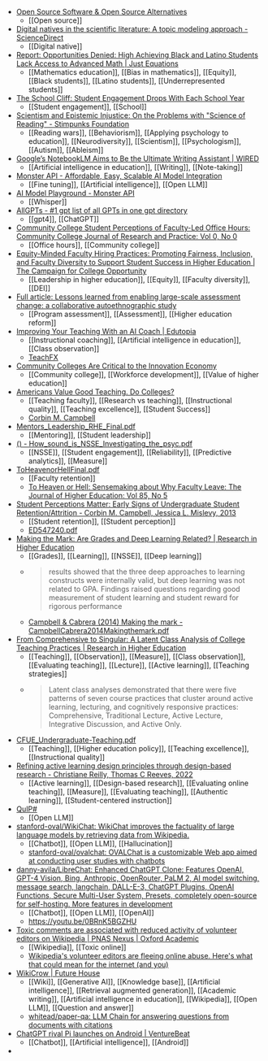 - [Open Source Software & Open Source Alternatives](https://osssoftware.org/)
	- [[Open source]]
- [Digital natives in the scientific literature: A topic modeling approach - ScienceDirect](https://www.sciencedirect.com/science/article/pii/S0747563223004272)
	- [[Digital native]]
- [Report: Opportunities Denied: High Achieving Black and Latino Students Lack Access to Advanced Math | Just Equations](https://justequations.org/resource/opportunities-denied)
	- [[Mathematics education]], [[Bias in mathematics]], [[Equity]], [[Black students]], [[Latino students]], [[Underrepresented students]]
- [The School Cliff: Student Engagement Drops With Each School Year](https://news.gallup.com/opinion/gallup/170525/school-cliff-student-engagement-drops-school-year.aspx)
	- [[Student engagement]], [[School]]
- [Scientism and Epistemic Injustice: On the Problems with "Science of Reading" - Stimpunks Foundation](https://stimpunks.org/2023/11/22/on-the-problems-with-science-of-reading/)
	- [[Reading wars]], [[Behaviorism]], [[Applying psychology to education]], [[Neurodiversity]], [[Scientism]], [[Psychologism]], [[Autism]], [[Ableism]]
- [Google’s NotebookLM Aims to Be the Ultimate Writing Assistant | WIRED](https://www.wired.com/story/googles-notebooklm-ai-ultimate-writing-assistant/)
	- [[Artificial intelligence in education]], [[Writing]], [[Note-taking]]
- [Monster API - Affordable, Easy, Scalable AI Model Integration](https://monsterapi.ai/?)
	- [[Fine tuning]], [[Artificial intelligence]], [[Open LLM]]
- [AI Model Playground - Monster API](https://monsterapi.ai/playground/speech2text?)
	- [[Whisper]]
- [AllGPTs - #1 gpt list of all GPTs in one gpt directory](https://allgpts.co/)
	- [[gpt4]], [[ChatGPT]]
- [Community College Student Perceptions of Faculty-Led Office Hours: Community College Journal of Research and Practice: Vol 0, No 0](https://www.tandfonline.com/doi/abs/10.1080/10668926.2023.2292095)
	- [[Office hours]], [[Community college]]
- [Equity-Minded Faculty Hiring Practices: Promoting Fairness, Inclusion, and Faculty Diversity to Support Student Success in Higher Education | The Campaign for College Opportunity](https://collegecampaign.org/publication/equity-minded-faculty-hiring-practices-promoting-fairness-inclusion-and-faculty-diversity-to-support-student-success-in-higher-education)
	- [[Leadership in higher education]], [[Equity]], [[Faculty diversity]], [[DEI]]
- [Full article: Lessons learned from enabling large-scale assessment change: a collaborative autoethnographic study](https://www.tandfonline.com/doi/full/10.1080/07294360.2023.2287730)
	- [[Program assessment]], [[Assessment]], [[Higher education reform]]
- [Improving Your Teaching With an AI Coach | Edutopia](https://www.edutopia.org/article/improving-your-teaching-ai-coach?trk=feed_main-feed-card_feed-article-content)
	- [[Instructional coaching]], [[Artificial intelligence in education]], [[Class observation]]
	- [TeachFX](https://teachfx.com/)
- [Community Colleges Are Critical to the Innovation Economy](https://www.chronicle.com/article/community-colleges-are-critical-to-the-innovation-economy)
	- [[Community college]], [[Workforce development]], [[Value of higher education]]
- [Americans Value Good Teaching. Do Colleges?](https://www.chronicle.com/article/americans-value-good-teaching-do-colleges)
	- [[Teaching faculty]], [[Research vs teaching]], [[Instructional quality]], [[Teaching excellence]], [[Student Success]]
	- [Corbin M. Campbell](http://corbincampbell.com/)
- [Mentors_Leadership_RHE_Final.pdf](https://www.researchgate.net/profile/Corbin-Campbell-2/publication/236744023_Mentors_and_College_Student_Leadership_Outcomes_The_Importance_of_Position_and_Process/links/0c96053caad1a9f9ad000000/Mentors-and-College-Student-Leadership-Outcomes-The-Importance-of-Position-and-Process.pdf)
	- [[Mentoring]], [[Student leadership]]
- [() - How_sound_is_NSSE_Investigating_the_psyc.pdf](https://d1wqtxts1xzle7.cloudfront.net/38438922/Campbell___Cabrera_2011_How_sound_is_NSSE--libre.pdf?1439246450=&response-content-disposition=inline%3B+filename%3DHow_sound_is_NSSE_Investigating_the_psyc.pdf&Expires=1702156465&Signature=c9yp51lnItJ~1tdjaUsjZYIHAUEIRJRn-d91~RuD8YAfcgcNu0n9Y-9l6uNWRFAIEtpbfZbJTMbS9khMN3pKl5ovBhc9Bh7lfrMqCYBMGk2M3CYZ74A4fDAAMgHTDdbYG6lDyFmw-gq7aKPLUydaYcvxEtLF8R0PTYVTvUpcgaty8zlFcxAsU7t1rzbwu~a9cDPFsfY-yEiKGuBHZU5ibzdkgh42QQ1n3Mkxd7v0ls0iA9R3Jx5jdDl46bZD4pdjM6ehHuhF~x7~OskWYs6TlJy45zyJpnyj-RDQzQQpDpLsT1c2osQObNpiXjtlgEZU57JjO4E9HqVRc0JbdDd~8w__&Key-Pair-Id=APKAJLOHF5GGSLRBV4ZA)
	- [[NSSE]], [[Student engagement]], [[Reliability]], [[Predictive analytics]], [[Measure]]
- [ToHeavenorHellFinal.pdf](https://www.researchgate.net/profile/Kerryann-Omeara/publication/270218653_To_Heaven_of_Hell_Sensemaking_About_Why_Faculty_Leave/links/54a314430cf257a63604de43/To-Heaven-of-Hell-Sensemaking-About-Why-Faculty-Leave.pdf)
	- [[Faculty retention]]
	- [To Heaven or Hell: Sensemaking about Why Faculty Leave: The Journal of Higher Education: Vol 85, No 5](https://www.tandfonline.com/doi/abs/10.1080/00221546.2014.11777342)
- [Student Perceptions Matter: Early Signs of Undergraduate Student Retention/Attrition - Corbin M. Campbell, Jessica L. Mislevy, 2013](https://journals.sagepub.com/doi/abs/10.2190/CS.14.4.c)
	- [[Student retention]], [[Student perception]]
	- [ED547240.pdf](https://files.eric.ed.gov/fulltext/ED547240.pdf#page=67)
- [Making the Mark: Are Grades and Deep Learning Related? | Research in Higher Education](https://link.springer.com/article/10.1007/s11162-013-9323-6)
	- [[Grades]], [[Learning]], [[NSSE]], [[Deep learning]]
	- >results showed that the three deep approaches to learning constructs were internally valid, but deep learning was not related to GPA. Findings raised questions regarding good measurement of student learning and student reward for rigorous performance
	- [Campbell & Cabrera (2014) Making the mark - CampbellCabrera2014Makingthemark.pdf](https://www.researchgate.net/profile/Alberto-Cabrera/publication/261699914_Making_the_Mark_Are_Grades_and_Deep_Learning_Related/links/5474d4840cf2778985ac2343/Making-the-Mark-Are-Grades-and-Deep-Learning-Related.pdf)
- [From Comprehensive to Singular: A Latent Class Analysis of College Teaching Practices | Research in Higher Education](https://link.springer.com/article/10.1007/s11162-016-9440-0)
	- [[Teaching]], [[Observation]], [[Measure]], [[Class observation]], [[Evaluating teaching]], [[Lecture]], [[Active learning]], [[Teaching strategies]]
	- >Latent class analyses demonstrated that there were five patterns of seven course practices that cluster around active learning, lecturing, and cognitively responsive practices: Comprehensive, Traditional Lecture, Active Lecture, Integrative Discussion, and Active Only.
- [CFUE_Undergraduate-Teaching.pdf](https://www.amacad.org/sites/default/files/publication/downloads/CFUE_Undergraduate-Teaching.pdf)
	- [[Teaching]], [[Higher education policy]], [[Teaching excellence]], [[Instructional quality]]
- [Refining active learning design principles through design-based research - Christiane Reilly, Thomas C Reeves, 2022](https://journals.sagepub.com/doi/full/10.1177/14697874221096140)
	- [[Active learning]], [[Design-based research]], [[Evaluating online teaching]], [[Measure]], [[Evaluating teaching]], [[Authentic learning]], [[Student-centered instruction]]
- [QuIP#](https://cornell-relaxml.github.io/quip-sharp/)
	- [[Open LLM]]
- [stanford-oval/WikiChat: WikiChat improves the factuality of large language models by retrieving data from Wikipedia.](https://github.com/stanford-oval/WikiChat)
	- [[Chatbot]], [[Open LLM]], [[Hallucination]]
	- [stanford-oval/ovalchat: OVALChat is a customizable Web app aimed at conducting user studies with chatbots](https://github.com/stanford-oval/ovalchat)
- [danny-avila/LibreChat: Enhanced ChatGPT Clone: Features OpenAI, GPT-4 Vision, Bing, Anthropic, OpenRouter, PaLM 2, AI model switching, message search, langchain, DALL-E-3, ChatGPT Plugins, OpenAI Functions, Secure Multi-User System, Presets, completely open-source for self-hosting. More features in development](https://github.com/danny-avila/LibreChat)
	- [[Chatbot]], [[Open LLM]], [[OpenAI]]
	- https://youtu.be/0BRnK5BGZHU
- [Toxic comments are associated with reduced activity of volunteer editors on Wikipedia | PNAS Nexus | Oxford Academic](https://academic.oup.com/pnasnexus/article/2/12/pgad385/7457939)
	- [[Wikipedia]], [[Toxic online]]
	- [Wikipedia's volunteer editors are fleeing online abuse. Here's what that could mean for the internet (and you)](https://theconversation.com/wikipedias-volunteer-editors-are-fleeing-online-abuse-heres-what-that-could-mean-for-the-internet-and-you-218517)
- [WikiCrow | Future House](https://www.futurehouse.org/wikicrow)
	- [[Wiki]], [[Generative AI]], [[Knowledge base]], [[Artificial intelligence]], [[Retrieval augmented generation]], [[Academic writing]], [[Artificial intelligence in education]], [[Wikipedia]], [[Open LLM]], [[Question and answer]]
	- [whitead/paper-qa: LLM Chain for answering questions from documents with citations](https://github.com/whitead/paper-qa)
- [ChatGPT rival Pi launches on Android | VentureBeat](https://venturebeat.com/ai/chatgpt-rival-pi-launches-on-android/)
	- [[Chatbot]], [[Artificial intelligence]], [[Android]]
-